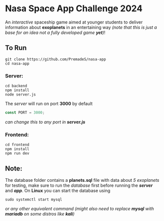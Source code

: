 # Nasa Space App Challenge 2024

An *interactive* spaceship game aimed at younger students to deliver information about **exoplanets** in an entertaining way *(note that this is just a base for an idea not a fully developed game **yet**)*! 

## To Run

```shell
git clone https://github.com/PremadeS/nasa-app
cd nasa-app
```

### Server:

```shell
cd backend
npm install
node server.js
```

The *server* will run on port **3000** by default

```javascript
const PORT = 3000;
```

*can change this to any port in **server.js***

### Frontend:

```shell
cd frontend
npm install
npm run dev
```

## Note:

The database folder contains a **planets.sql** file with data about *5 exoplanets* for testing, make sure to run the *database* first before running the ***server*** and ***app***. On **Linux** you can start the database using 

```shell
sudo systemctl start mysql
```

*or any other equivalent command (might also need to replace **mysql** with **mariadb** on some distros like **kali**)*